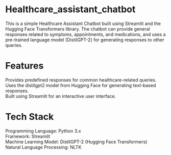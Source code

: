 # Healthcare_assistant_chatbot

This is a simple Healthcare Assistant Chatbot built using Streamlit and the Hugging Face Transformers library. The chatbot can provide general responses related to symptoms, appointments, and medications, and uses a pre-trained language model (DistilGPT-2) for generating responses to other queries.

# Features

Provides predefined responses for common healthcare-related queries. <br>
Uses the distilgpt2 model from Hugging Face for generating text-based responses. <br>
Built using Streamlit for an interactive user interface. <br> 

# Tech Stack

Programming Language: Python 3.x <br>
Framework: Streamlit <br>
Machine Learning Model: DistilGPT-2 (Hugging Face Transformers) <br>
Natural Language Processing: NLTK <br>
